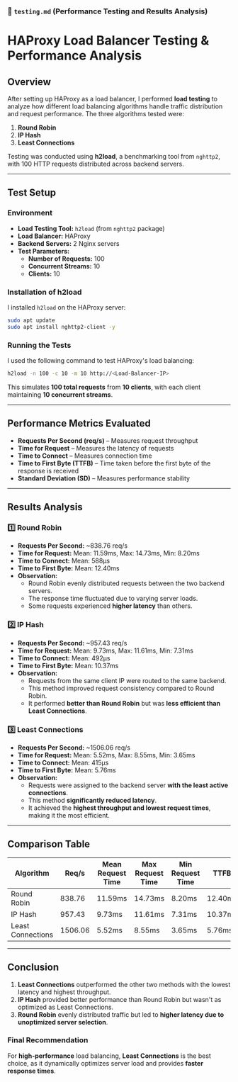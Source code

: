 ### **📌 `testing.md`** (Performance Testing and Results Analysis)  

# HAProxy Load Balancer Testing & Performance Analysis

## **Overview**
After setting up HAProxy as a load balancer, I performed **load testing** to analyze how different load balancing algorithms handle traffic distribution and request performance. The three algorithms tested were:
1. **Round Robin**
2. **IP Hash**
3. **Least Connections**

Testing was conducted using **h2load**, a benchmarking tool from `nghttp2`, with 100 HTTP requests distributed across backend servers.  

---

## **Test Setup**
### **Environment**
- **Load Testing Tool:** `h2load` (from `nghttp2` package)
- **Load Balancer:** HAProxy
- **Backend Servers:** 2 Nginx servers
- **Test Parameters:**
  - **Number of Requests:** 100
  - **Concurrent Streams:** 10
  - **Clients:** 10  

### **Installation of h2load**
I installed `h2load` on the HAProxy server:
```bash
sudo apt update
sudo apt install nghttp2-client -y
```

### **Running the Tests**
I used the following command to test HAProxy's load balancing:
```bash
h2load -n 100 -c 10 -m 10 http://<Load-Balancer-IP>
```
This simulates **100 total requests** from **10 clients**, with each client maintaining **10 concurrent streams**.

---

## **Performance Metrics Evaluated**
- **Requests Per Second (req/s)** – Measures request throughput
- **Time for Request** – Measures the latency of requests
- **Time to Connect** – Measures connection time
- **Time to First Byte (TTFB)** – Time taken before the first byte of the response is received
- **Standard Deviation (SD)** – Measures performance stability  

---

## **Results Analysis**

### **1️⃣ Round Robin**
- **Requests Per Second:** ~838.76 req/s
- **Time for Request:** Mean: 11.59ms, Max: 14.73ms, Min: 8.20ms
- **Time to Connect:** Mean: 588µs
- **Time to First Byte:** Mean: 12.40ms
- **Observation:**  
  - Round Robin evenly distributed requests between the two backend servers.
  - The response time fluctuated due to varying server loads.
  - Some requests experienced **higher latency** than others.

### **2️⃣ IP Hash**
- **Requests Per Second:** ~957.43 req/s
- **Time for Request:** Mean: 9.73ms, Max: 11.61ms, Min: 7.31ms
- **Time to Connect:** Mean: 492µs
- **Time to First Byte:** Mean: 10.37ms
- **Observation:**  
  - Requests from the same client IP were routed to the same backend.
  - This method improved request consistency compared to Round Robin.
  - It performed **better than Round Robin** but was **less efficient than Least Connections**.

### **3️⃣ Least Connections**
- **Requests Per Second:** ~1506.06 req/s
- **Time for Request:** Mean: 5.52ms, Max: 8.55ms, Min: 3.65ms
- **Time to Connect:** Mean: 415µs
- **Time to First Byte:** Mean: 5.76ms
- **Observation:**  
  - Requests were assigned to the backend server **with the least active connections**.
  - This method **significantly reduced latency**.
  - It achieved the **highest throughput and lowest request times**, making it the most efficient.

---

## **Comparison Table**
| Algorithm         | Req/s   | Mean Request Time | Max Request Time | Min Request Time | TTFB  |
|-----------------|--------|------------------|------------------|------------------|------|
| Round Robin     | 838.76  | 11.59ms          | 14.73ms          | 8.20ms           | 12.40ms |
| IP Hash         | 957.43  | 9.73ms           | 11.61ms          | 7.31ms           | 10.37ms |
| Least Connections | 1506.06 | 5.52ms           | 8.55ms           | 3.65ms           | 5.76ms |

---

## **Conclusion**
1. **Least Connections** outperformed the other two methods with the lowest latency and highest throughput.
2. **IP Hash** provided better performance than Round Robin but wasn't as optimized as Least Connections.
3. **Round Robin** evenly distributed traffic but led to **higher latency due to unoptimized server selection**.

### **Final Recommendation**
For **high-performance** load balancing, **Least Connections** is the best choice, as it dynamically optimizes server load and provides **faster response times**.
